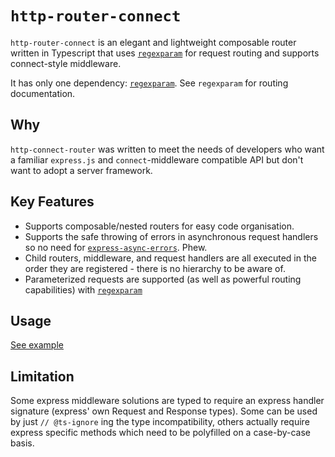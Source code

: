 # `http-router-connect`

`http-router-connect` is an elegant and lightweight composable router written in Typescript that uses [`regexparam`](https://www.npmjs.com/package/regexparam) for request routing and supports connect-style middleware.

It has only one dependency: [`regexparam`](https://www.npmjs.com/package/regexparam). See `regexparam` for routing documentation.

## Why

`http-connect-router` was written to meet the needs of developers who want a familiar `express.js` and `connect`-middleware compatible API but don't want to adopt a server framework.

## Key Features

- Supports composable/nested routers for easy code organisation.
- Supports the safe throwing of errors in asynchronous request handlers so no need for [`express-async-errors`](https://www.npmjs.com/package/express-async-errors). Phew.
- Child routers, middleware, and request handlers are all executed in the order they are registered - there is no hierarchy to be aware of.
- Parameterized requests are supported (as well as powerful routing capabilities) with [`regexparam`](https://www.npmjs.com/package/regexparam)

## Usage

[See example](./src/example.ts)

## Limitation

Some express middleware solutions are typed to require an express handler signature (express' own Request and Response types). Some can be used by just `// @ts-ignore` ing the type incompatibility, others actually require express specific methods which need to be polyfilled on a case-by-case basis.
